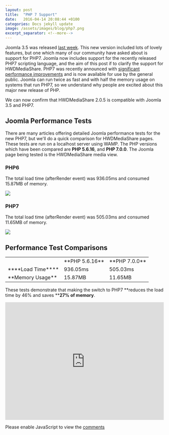 ```yaml
---
layout: post
title:  "PHP 7 Support"
date:   2016-04-14 20:08:44 +0100
categories: Docs jekyll update
image: /assets/images/blog/php7.png
excerpt_separator: <!--more-->
---
```

Joomla 3.5 was released [last week](https://www.joomla.org/announcements/release-news/5654-joomla-3-5-is-here.html). This new version included lots of lovely features, but one which many of our community have asked about is support for PHP7.<!--more--> Joomla now includes support for the recently released PHP7 scripting language, and the aim of this post if to clarify the support for HWDMediaShare. PHP7 was recently announced with [significant performance improvements](https://www.gavick.com/blog/joomla-php-7-speedtest) and is now available for use by the general public. Joomla can run twice as fast and with half the memory usage on systems that run PHP7, so we understand why people are excited about this major new release of PHP.

We can now confirm that HWDMediaShare 2.0.5 is compatible with Joomla 3.5 and PHP7.

## Joomla Performance Tests

There are many articles offering detailed Joomla performance tests for the new PHP7, but we'll do a quick comparison for HWDMediaShare pages. These tests are run on a localhost server using WAMP. The PHP versions which have been compared are **PHP 5.6.16**, and **PHP 7.0.0**. The Joomla page being tested is the HWDMediaShare media view. 

### PHP6

The total load time (afterRender event) was 936.05ms and consumed 15.87MB of memory.

![](/images/site/blog/767/profile-php6.png)

### PHP7

The total load time (afterRender event) was 505.03ms and consumed 11.65MB of memory.

![](/images/site/blog/767/profile-php7.png)

## Performance Test Comparisons

<table class="category table table-striped table-bordered table-hover">

<tbody>

<tr>

<td> </td>

<td>**PHP 5.6.16**</td>

<td>**PHP 7.0.0**</td>

</tr>

<tr>

<td>****Load Time****</td>

<td>936.05ms</td>

<td>505.03ms</td>

</tr>

<tr>

<td>**Memory Usage**</td>

<td>15.87MB</td>

<td>11.65MB</td>

</tr>

</tbody>

</table>

These tests demonstrate that making the switch to PHP7 **<span class="output-n4">reduces the load time by 46% and saves</span> **<span class="output-n4">**27% of memory**.</span>

</div>

<div id="disqus_thread"><iframe id="dsq-app7900" name="dsq-app7900" allowtransparency="true" frameborder="0" scrolling="no" tabindex="0" title="Disqus" width="100%" src="https://disqus.com/embed/comments/?base=default&amp;f=hwdmediashare&amp;t_i=c975d60935_com_content_article_767&amp;t_u=https%3A%2F%2Fhwdmediashare.co.uk%2Fblog%2F767-php7-support&amp;t_d=PHP7%20Support&amp;t_t=PHP7%20Support&amp;s_o=default&amp;l=en#version=b540e7baf9f0093a713fc183a7078c20" horizontalscrolling="no" verticalscrolling="no" style="height: 375px !important;"></iframe></div>

<script type="text/javascript">var disqus_shortname = 'hwdmediashare'; var disqus_url = 'https://hwdmediashare.co.uk/blog/767-php7-support'; var disqus_identifier = 'c975d60935_com_content_article_767'; var disqus_config = function(){ this.language = 'en'; }; (function() { var dsq = document.createElement('script'); dsq.type = 'text/javascript'; dsq.async = true; dsq.src = '//' + disqus_shortname + '.disqus.com/embed.js'; (document.getElementsByTagName('head')[0] || document.getElementsByTagName('body')[0]).appendChild(dsq); })();</script>

<noscript>Please enable JavaScript to view the [comments](//disqus.com/?ref_noscript)</noscript>

</div>